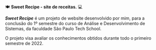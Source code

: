 🍽️ <b>Sweet Recipe - site de receitas.</b> 💻

<b><i>Sweet Recipe</i></b> é um projeto de website desenvolvido por mim, para a conclusão do 1º semestre do curso de Análise e Desenvolvimento de Sistemas, da faculdade São Paulo Tech School.

O projeto visa avaliar os conhecimentos obtidos durante todo o primeiro semestre de 2022.
